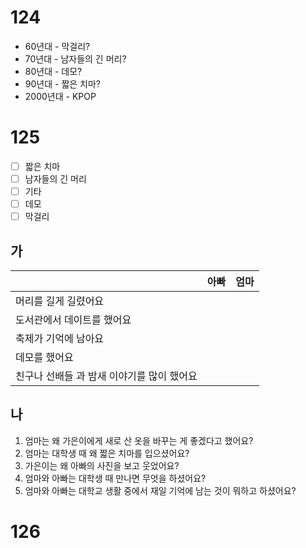 # 124
* 60년대 - 막걸리?
* 70년대 - 남자들의 긴 머리?
* 80년대 - 데모?
* 90년대 - 짧은 치마?
* 2000년대 - KPOP
# 125
- [ ] 짧은 치마
- [ ] 남자들의 긴 머리
- [ ] 기타
- [ ] 데모
- [ ] 막걸리

## 가
|                          | 아빠  | 엄마  |
| ------------------------ | --- | --- |
| 머리를 길게 길렸어요              |     |     |
| 도서관에서 데이트를 했어요           |     |     |
| 축제가 기억에 남아요              |     |     |
| 데모를 했어요<br>              |     |     |
| 친구나 선배들 과 밤새 이야기를 많이 했어요 |     |     |
## 나
1. 엄마는 왜 가은이에게 새로 산 옷을 바꾸는 게 좋겠다고 했어요?
2. 엄마는 대학생 때 왜 짧은 치마를 입으셨어요?
3. 가은이는 왜 아빠의 사진을 보고 웃었어요?
4. 엄마와 아빠는 대학생 때 만나면 무엇을 하셨어요?
5. 엄마와 아빠는 대학교 생활 중에서 재일 기억에 남는 것이 뭐하고 하셨어요?
# 126
